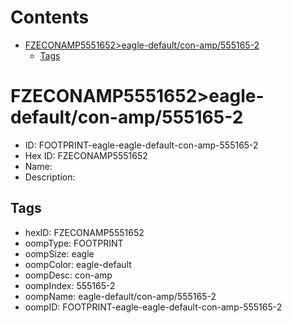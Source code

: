 



Contents
========

* [FZECONAMP5551652>eagle-default/con-amp/555165-2](#fzeconamp5551652eagle-defaultcon-amp555165-2)
	* [Tags](#tags)

# FZECONAMP5551652>eagle-default/con-amp/555165-2

- ID: FOOTPRINT-eagle-eagle-default-con-amp-555165-2
- Hex ID: FZECONAMP5551652
- Name: 
- Description: 

## Tags

- hexID: FZECONAMP5551652
- oompType: FOOTPRINT
- oompSize: eagle
- oompColor: eagle-default
- oompDesc: con-amp
- oompIndex: 555165-2
- oompName: eagle-default/con-amp/555165-2
- oompID: FOOTPRINT-eagle-eagle-default-con-amp-555165-2
